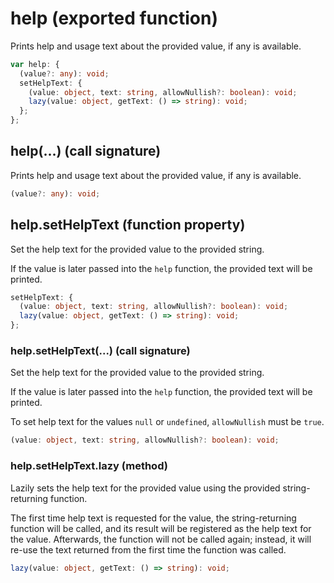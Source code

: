 <!-- INPUT:
/**
 * Prints help and usage text about the provided value, if any is available.
 */
export var help: {
  /**
   * Prints help and usage text about the provided value, if any is available.
   */
  (value?: any): void;

  /**
   * Set the help text for the provided value to the provided string.
   *
   * If the value is later passed into the `help` function, the provided text
   * will be printed.
   */
  setHelpText: {
    /**
     * Set the help text for the provided value to the provided string.
     *
     * If the value is later passed into the `help` function, the provided text
     * will be printed.
     *
     * To set help text for the values `null` or `undefined`, `allowNullish`
     * must be `true`.
     */
    (value: object, text: string, allowNullish?: boolean): void;

    /**
     * Lazily sets the help text for the provided value using the provided
     * string-returning function.
     *
     * The first time help text is requested for the value, the string-returning
     * function will be called, and its result will be registered as the help
     * text for the value. Afterwards, the function will not be called again;
     * instead, it will re-use the text returned from the first time the
     * function was called.
     */
    lazy(value: object, getText: () => string): void;
  };
};

-->
# help (exported function)

Prints help and usage text about the provided value, if any is available.

```ts
var help: {
  (value?: any): void;
  setHelpText: {
    (value: object, text: string, allowNullish?: boolean): void;
    lazy(value: object, getText: () => string): void;
  };
};
```

## help(...) (call signature)

Prints help and usage text about the provided value, if any is available.

```ts
(value?: any): void;
```

## help.setHelpText (function property)

Set the help text for the provided value to the provided string.

If the value is later passed into the `help` function, the provided text
will be printed.

```ts
setHelpText: {
  (value: object, text: string, allowNullish?: boolean): void;
  lazy(value: object, getText: () => string): void;
};
```

### help.setHelpText(...) (call signature)

Set the help text for the provided value to the provided string.

If the value is later passed into the `help` function, the provided text
will be printed.

To set help text for the values `null` or `undefined`, `allowNullish`
must be `true`.

```ts
(value: object, text: string, allowNullish?: boolean): void;
```

### help.setHelpText.lazy (method)

Lazily sets the help text for the provided value using the provided
string-returning function.

The first time help text is requested for the value, the string-returning
function will be called, and its result will be registered as the help
text for the value. Afterwards, the function will not be called again;
instead, it will re-use the text returned from the first time the
function was called.

```ts
lazy(value: object, getText: () => string): void;
```

<!-- OUTPUT.frontmatter:
null
-->
<!-- OUTPUT.warnings:
[]
-->
